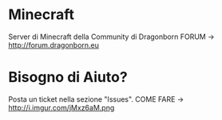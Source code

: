 # Minecraft
Server di Minecraft della Community di Dragonborn
FORUM -> http://forum.dragonborn.eu

# Bisogno di Aiuto?
Posta un ticket nella sezione "Issues".
COME FARE -> http://i.imgur.com/jMxz6aM.png
